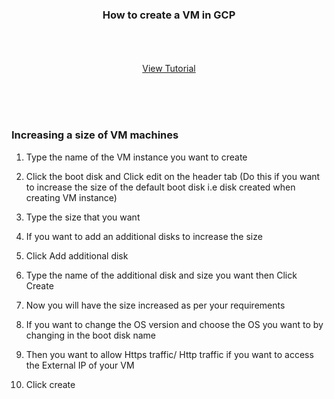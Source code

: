 

<p align="center">
  <h3 align="center">How to create a VM in GCP</h3>

  <p align="center">
    <br />
    <br />
    <br />
    <a href="">View Tutorial</a>
  </p>
</p>


<br />
<br />
<br />




### Increasing a size of VM machines

1. Type the name of the VM instance you want to create


2. Click the boot disk and Click edit on the header tab (Do this if you want to increase the size of the default boot disk i.e disk created when creating VM instance)
   
   
3. Type the size that you want 
  
  
4. If you want to add an additional disks to increase the size
   
   
5. Click Add additional disk


6. Type the name of the additional disk and size you want then Click Create


7. Now you will have the size increased as per your requirements


8. If you want to change the OS version and choose the OS you want to by changing in the boot disk name


9. Then you want to allow Https traffic/ Http traffic if you want to access the External IP of your VM


10. Click create  








